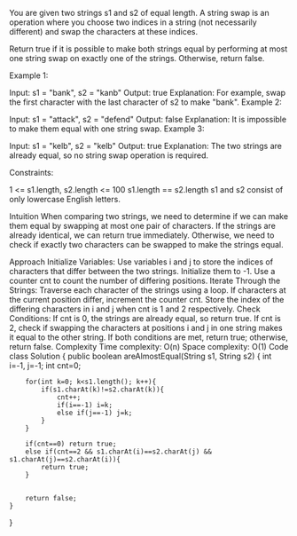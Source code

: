 You are given two strings s1 and s2 of equal length. A string swap is an operation where you choose two indices in a string (not necessarily different) and swap the characters at these indices.

Return true if it is possible to make both strings equal by performing at most one string swap on exactly one of the strings. Otherwise, return false.

 

Example 1:

Input: s1 = "bank", s2 = "kanb"
Output: true
Explanation: For example, swap the first character with the last character of s2 to make "bank".
Example 2:

Input: s1 = "attack", s2 = "defend"
Output: false
Explanation: It is impossible to make them equal with one string swap.
Example 3:

Input: s1 = "kelb", s2 = "kelb"
Output: true
Explanation: The two strings are already equal, so no string swap operation is required.
 

Constraints:

1 <= s1.length, s2.length <= 100
s1.length == s2.length
s1 and s2 consist of only lowercase English letters.





Intuition
When comparing two strings, we need to determine if we can make them equal by swapping at most one pair of characters. If the strings are already identical, we can return true immediately. Otherwise, we need to check if exactly two characters can be swapped to make the strings equal.

Approach
Initialize Variables:
Use variables i and j to store the indices of characters that differ between the two strings. Initialize them to -1.
Use a counter cnt to count the number of differing positions.
Iterate Through the Strings:
Traverse each character of the strings using a loop.
If characters at the current position differ, increment the counter cnt.
Store the index of the differing characters in i and j when cnt is 1 and 2 respectively.
Check Conditions:
If cnt is 0, the strings are already equal, so return true.
If cnt is 2, check if swapping the characters at positions i and j in one string makes it equal to the other string.
If both conditions are met, return true; otherwise, return false.
Complexity
Time complexity: O(n)
Space complexity: O(1)
Code
class Solution {
    public boolean areAlmostEqual(String s1, String s2) {
        int i=-1, j=-1;
        int cnt=0;

        for(int k=0; k<s1.length(); k++){
            if(s1.charAt(k)!=s2.charAt(k)){
                cnt++;
                if(i==-1) i=k;
                else if(j==-1) j=k;
            }
        }

        if(cnt==0) return true;
        else if(cnt==2 && s1.charAt(i)==s2.charAt(j) && s1.charAt(j)==s2.charAt(i)){
            return true;
        }


        return false;
    }
}
